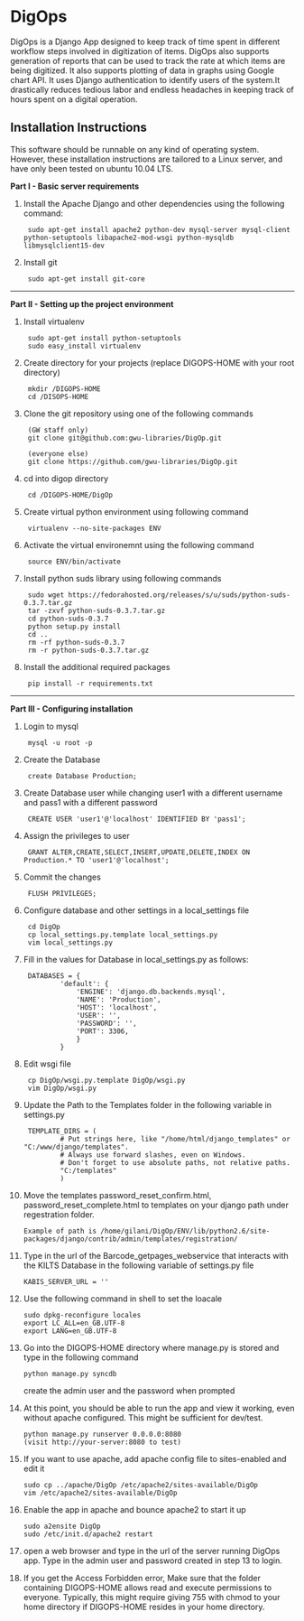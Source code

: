 DigOps
======

DigOps is a Django App designed to keep track of time spent in different 
workflow steps involved in digitization of items. DigOps also supports generation
of reports that can be used to track the rate at which items are being digitized.
It also supports plotting of data in graphs using Google chart API.
It uses Django authentication to identify users of the system.It drastically 
reduces tedious labor and endless headaches in keeping track of hours spent 
on a digital operation.

Installation Instructions
-------------------------

This software should be runnable on any kind of operating system. However, 
these installation instructions are tailored to a Linux server, and have
only been tested on ubuntu 10.04 LTS.

**Part I - Basic server requirements**

1. Install the Apache Django and other dependencies using the following command:

        sudo apt-get install apache2 python-dev mysql-server mysql-client python-setuptools libapache2-mod-wsgi python-mysqldb libmysqlclient15-dev 

2. Install git

        sudo apt-get install git-core


- - -

**Part II - Setting up the project environment**

1. Install virtualenv

        sudo apt-get install python-setuptools
        sudo easy_install virtualenv

2. Create directory for your projects (replace DIGOPS-HOME with your root directory)

        mkdir /DIGOPS-HOME
        cd /DISOPS-HOME

3. Clone the git repository using one of the following commands 

        (GW staff only)
        git clone git@github.com:gwu-libraries/DigOp.git

        (everyone else)
        git clone https://github.com/gwu-libraries/DigOp.git

4. cd into digop directory

        cd /DIGOPS-HOME/DigOp

5. Create virtual python environment using following command 

        virtualenv --no-site-packages ENV
        
6. Activate the virtual environemnt using the following command

        source ENV/bin/activate

7. Install python suds library using following commands

        sudo wget https://fedorahosted.org/releases/s/u/suds/python-suds-0.3.7.tar.gz
        tar -zxvf python-suds-0.3.7.tar.gz
        cd python-suds-0.3.7
        python setup.py install
        cd ..
        rm -rf python-suds-0.3.7
        rm -r python-suds-0.3.7.tar.gz

8. Install the additional required packages

        pip install -r requirements.txt


- - -

**Part III - Configuring installation**

1. Login to mysql

        mysql -u root -p

2. Create the Database
        
        create Database Production;

3. Create Database user while changing user1 with a different username and pass1 with a different password
        
        CREATE USER 'user1'@'localhost' IDENTIFIED BY 'pass1';

4. Assign the privileges to user

        GRANT ALTER,CREATE,SELECT,INSERT,UPDATE,DELETE,INDEX ON Production.* TO 'user1'@'localhost';

5. Commit the changes

        FLUSH PRIVILEGES;

6. Configure database and other settings in a local_settings file

        cd DigOp
        cp local_settings.py.template local_settings.py
        vim local_settings.py

7. Fill in the values for Database in local_settings.py as follows:

        DATABASES = {
                'default': {
                    'ENGINE': 'django.db.backends.mysql',
                    'NAME': 'Production',
                    'HOST': 'localhost',
                    'USER': '',
                    'PASSWORD': '',
                    'PORT': 3306,
                    }
                }

8. Edit wsgi file

        cp DigOp/wsgi.py.template DigOp/wsgi.py
        vim DigOp/wsgi.py

9. Update the Path to the Templates folder in the following variable in settings.py 
        
        TEMPLATE_DIRS = (
                # Put strings here, like "/home/html/django_templates" or "C:/www/django/templates".
                # Always use forward slashes, even on Windows.
                # Don't forget to use absolute paths, not relative paths.
                "C:/templates"
                )

10. Move the templates password_reset_confirm.html, password_reset_complete.html to templates on your django path under regestration folder. 

        Example of path is /home/gilani/DigOp/ENV/lib/python2.6/site-packages/django/contrib/admin/templates/registration/

11. Type in the url of the Barcode_getpages_webservice that interacts with the KILTS Database in the following variable of settings.py file

        KABIS_SERVER_URL = ''

12. Use the following command in shell to set the loacale

        sudo dpkg-reconfigure locales
        export LC_ALL=en_GB.UTF-8
        export LANG=en_GB.UTF-8

13. Go into the DIGOPS-HOME directory where manage.py is stored and type in the following command

        python manage.py syncdb
    create the admin user and the password when prompted

14. At this point, you should be able to run the app and view it working, even without apache configured. This might be sufficient for dev/test.

        python manage.py runserver 0.0.0.0:8080
        (visit http://your-server:8080 to test)


15. If you want to use apache, add apache config file to sites-enabled and edit it

        sudo cp ../apache/DigOp /etc/apache2/sites-available/DigOp
        vim /etc/apache2/sites-available/DigOp

16. Enable the app in apache and bounce apache2 to start it up

        sudo a2ensite DigOp
        sudo /etc/init.d/apache2 restart

17. open a web browser and type in the url of the server running DigOps app. Type in the admin user and password created in step 13 to login.

18. If you get the Access Forbidden error, Make sure that the folder containing DIGOPS-HOME allows read and execute permissions to everyone. Typically, this might require giving 755 with chmod to your home directory if DIGOPS-HOME resides in your home directory.
